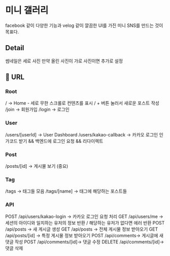 # 미니 갤러리

facebook 같이 다양한 기능과 velog 같이 깔끔한 UI를 가진 미니 SNS를 만드는 것이 목표다.

## Detail

썸네일은 세로 사진
만약 올린 사진이 가로 사진이면 추가로 설정

## 🧷 URL

### Root

/ -> Home - 세로 무한 스크롤로 컨텐츠를 표시 / + 버튼 눌러서 새로운 포스트 작성
/join -> 회원가입
/login -> 로그인

### User

/users/[userId] -> User Dashboard
/users/kakao-callback -> 카카오 로그인 인가코드 받기 && 백엔드에 로그인 요청 && 리다이렉트

### Post

/posts/[id] -> 게시물 보기 (중요)

### Tag

/tags -> 태그들 모음
/tags/[name] -> 태그에 해당하는 포스트들

### API

POST /api/users/kakao-login -> 카카오 로그인 요청 처리
GET /api/users/me -> 세션의 아이디와 일치하는 유저의 정보 반환 / 해당하는 유저가 없다면 에러 반환
POST /api/posts -> 새 게시글 생성
GET /api/posts -> 전체 게시물 정보 받아오기
GET /api/posts/[id] -> 특정 게시물 정보 받아오기
POST /api/comments-> 게시글에 새 댓글 작성
POST /api/comments/[id]-> 댓글 수정
DELETE /api/comments/[id]-> 댓글 삭제
